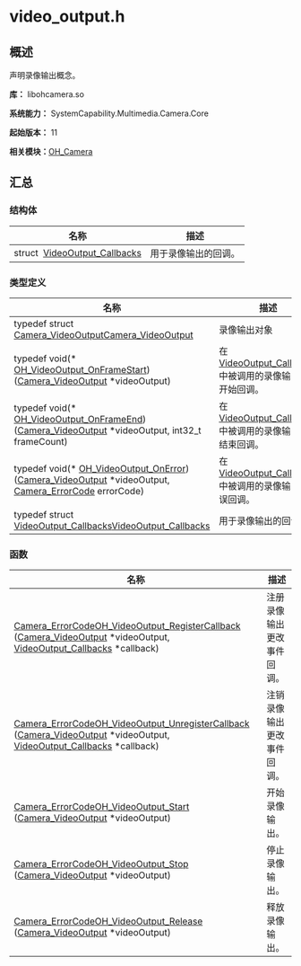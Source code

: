 # video_output.h


## 概述

声明录像输出概念。

**库：** libohcamera.so

**系统能力：** SystemCapability.Multimedia.Camera.Core

**起始版本：** 11

**相关模块：**[OH_Camera](_o_h___camera.md)


## 汇总


### 结构体

| 名称 | 描述 | 
| -------- | -------- |
| struct&nbsp;&nbsp;[VideoOutput_Callbacks](_video_output___callbacks.md) | 用于录像输出的回调。  | 


### 类型定义

| 名称 | 描述 | 
| -------- | -------- |
| typedef struct [Camera_VideoOutput](_o_h___camera.md#camera_videooutput)[Camera_VideoOutput](_o_h___camera.md#camera_videooutput) | 录像输出对象  | 
| typedef void(\* [OH_VideoOutput_OnFrameStart](_o_h___camera.md#oh_videooutput_onframestart)) ([Camera_VideoOutput](_o_h___camera.md#camera_videooutput) \*videoOutput) | 在[VideoOutput_Callbacks](_video_output___callbacks.md)中被调用的录像输出帧开始回调。  | 
| typedef void(\* [OH_VideoOutput_OnFrameEnd](_o_h___camera.md#oh_videooutput_onframeend)) ([Camera_VideoOutput](_o_h___camera.md#camera_videooutput) \*videoOutput, int32_t frameCount) | 在[VideoOutput_Callbacks](_video_output___callbacks.md)中被调用的录像输出帧结束回调。  | 
| typedef void(\* [OH_VideoOutput_OnError](_o_h___camera.md#oh_videooutput_onerror)) ([Camera_VideoOutput](_o_h___camera.md#camera_videooutput) \*videoOutput, [Camera_ErrorCode](_o_h___camera.md#camera_errorcode) errorCode) | 在[VideoOutput_Callbacks](_video_output___callbacks.md)中被调用的录像输出错误回调。  | 
| typedef struct [VideoOutput_Callbacks](_video_output___callbacks.md)[VideoOutput_Callbacks](_o_h___camera.md#videooutput_callbacks) | 用于录像输出的回调。  | 


### 函数

| 名称 | 描述 | 
| -------- | -------- |
| [Camera_ErrorCode](_o_h___camera.md#camera_errorcode)[OH_VideoOutput_RegisterCallback](_o_h___camera.md#oh_videooutput_registercallback) ([Camera_VideoOutput](_o_h___camera.md#camera_videooutput) \*videoOutput, [VideoOutput_Callbacks](_video_output___callbacks.md) \*callback) | 注册录像输出更改事件回调。  | 
| [Camera_ErrorCode](_o_h___camera.md#camera_errorcode)[OH_VideoOutput_UnregisterCallback](_o_h___camera.md#oh_videooutput_unregistercallback) ([Camera_VideoOutput](_o_h___camera.md#camera_videooutput) \*videoOutput, [VideoOutput_Callbacks](_video_output___callbacks.md) \*callback) | 注销录像输出更改事件回调。  | 
| [Camera_ErrorCode](_o_h___camera.md#camera_errorcode)[OH_VideoOutput_Start](_o_h___camera.md#oh_videooutput_start) ([Camera_VideoOutput](_o_h___camera.md#camera_videooutput) \*videoOutput) | 开始录像输出。  | 
| [Camera_ErrorCode](_o_h___camera.md#camera_errorcode)[OH_VideoOutput_Stop](_o_h___camera.md#oh_videooutput_stop) ([Camera_VideoOutput](_o_h___camera.md#camera_videooutput) \*videoOutput) | 停止录像输出。  | 
| [Camera_ErrorCode](_o_h___camera.md#camera_errorcode)[OH_VideoOutput_Release](_o_h___camera.md#oh_videooutput_release) ([Camera_VideoOutput](_o_h___camera.md#camera_videooutput) \*videoOutput) | 释放录像输出。  | 
